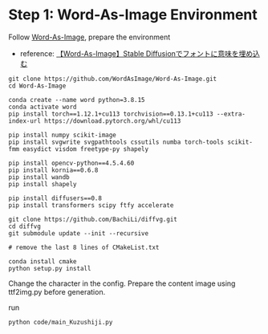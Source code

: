 # Step 1: Word-As-Image Environment

Follow [Word-As-Image](https://github.com/Shiriluz/Word-As-Image), prepare the environment

- reference: [【Word-As-Image】Stable Diffusionでフォントに意味を埋め込む](https://qiita.com/Yasu81126297/items/91edd41fcd2fb941743d)

```shell
git clone https://github.com/WordAsImage/Word-As-Image.git
cd Word-As-Image

conda create --name word python=3.8.15
conda activate word
pip install torch==1.12.1+cu113 torchvision==0.13.1+cu113 --extra-index-url https://download.pytorch.org/whl/cu113

pip install numpy scikit-image
pip install svgwrite svgpathtools cssutils numba torch-tools scikit-fmm easydict visdom freetype-py shapely

pip install opencv-python==4.5.4.60
pip install kornia==0.6.8
pip install wandb
pip install shapely

pip install diffusers==0.8
pip install transformers scipy ftfy accelerate

git clone https://github.com/BachiLi/diffvg.git
cd diffvg
git submodule update --init --recursive

# remove the last 8 lines of CMakeList.txt

conda install cmake
python setup.py install
```


Change the character in the config. Prepare the content image using ttf2img.py before generation.

run
```shell
python code/main_Kuzushiji.py
```

